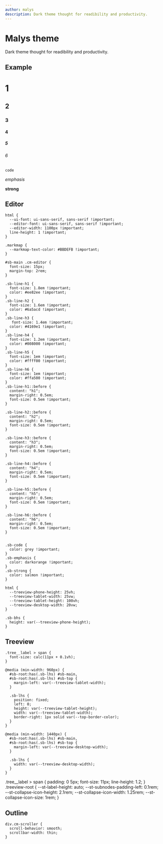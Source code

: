```yaml
---
author: malys
description: Dark theme thought for readibility and productivity.
---
```

# Malys theme

Dark theme thought for readibility and productivity.

## Example
# 1 
## 2
### 3
#### 4
##### 5
###### 6

`code`

*emphasis*  

**strong**

## Editor

```space-style
html {
  --ui-font: ui-sans-serif, sans-serif !important;
  --editor-font: ui-sans-serif, sans-serif !important;
  --editor-width: 1100px !important;
  line-height: 1 !important;
}

.markmap {
  --markmap-text-color: #BBDEFB !important;
}

#sb-main .cm-editor {
  font-size: 15px;
  margin-top: 2rem;
}

.sb-line-h1 {
  font-size: 1.8em !important;
  color: #ee82ee !important;
}
.sb-line-h2 {
  font-size: 1.6em !important;
  color: #6a5acd !important;
}
.sb-line-h3 {
   font-size: 1.4em !important;
  color: #4169e1 !important;
}
.sb-line-h4 {
  font-size: 1.2em !important;
  color: #008000 !important;
}
.sb-line-h5 {
  font-size: 1em !important;
  color: #ffff00 !important;
}
.sb-line-h6 {
  font-size: 1em !important;
  color: #ffa500 !important;
}
.sb-line-h1::before {
  content: "h1";
  margin-right: 0.5em;
  font-size: 0.5em !important;
}

.sb-line-h2::before {
  content: "h2";
  margin-right: 0.5em;
  font-size: 0.5em !important;
}

.sb-line-h3::before {
  content: "h3";
  margin-right: 0.5em;
  font-size: 0.5em !important;
}

.sb-line-h4::before {
  content: "h4";
  margin-right: 0.5em;
  font-size: 0.5em !important;
}

.sb-line-h5::before {
  content: "h5";
  margin-right: 0.5em;
  font-size: 0.5em !important;
}

.sb-line-h6::before {
  content: "h6";
  margin-right: 0.5em;
  font-size: 0.5em !important;
}


.sb-code {
  color: grey !important;
}
.sb-emphasis {
  color: darkorange !important;
}
.sb-strong {
  color: salmon !important;
}

html {
  --treeview-phone-height: 25vh;
  --treeview-tablet-width: 25vw;
  --treeview-tablet-height: 100vh;
  --treeview-desktop-width: 20vw; 
}

.sb-bhs {
  height: var(--treeview-phone-height);
}
```

## Treeview
```space-style
.tree__label > span {
  font-size: calc(11px + 0.1vh);
}

@media (min-width: 960px) {
  #sb-root:has(.sb-lhs) #sb-main,
  #sb-root:has(.sb-lhs) #sb-top {
    margin-left: var(--treeview-tablet-width);
  }

  .sb-lhs {
    position: fixed;
    left: 0;
    height: var(--treeview-tablet-height);
    width: var(--treeview-tablet-width);
    border-right: 1px solid var(--top-border-color);
  }
}

@media (min-width: 1440px) {
  #sb-root:has(.sb-lhs) #sb-main,
  #sb-root:has(.sb-lhs) #sb-top {
    margin-left: var(--treeview-desktop-width);
  }

  .sb-lhs {
    width: var(--treeview-desktop-width);
  }
}
```

.tree__label > span {
    padding: 0 5px;
    font-size: 11px;
    line-height: 1.2;
}
.treeview-root {
    --st-label-height: auto;
    --st-subnodes-padding-left: 0.1rem;
    --st-collapse-icon-height: 2.1rem;
    --st-collapse-icon-width: 1.25rem;
    --st-collapse-icon-size: 1rem;
}

## Outline

```space-style
div.cm-scroller {
  scroll-behavior: smooth;
  scrollbar-width: thin;
}
```

